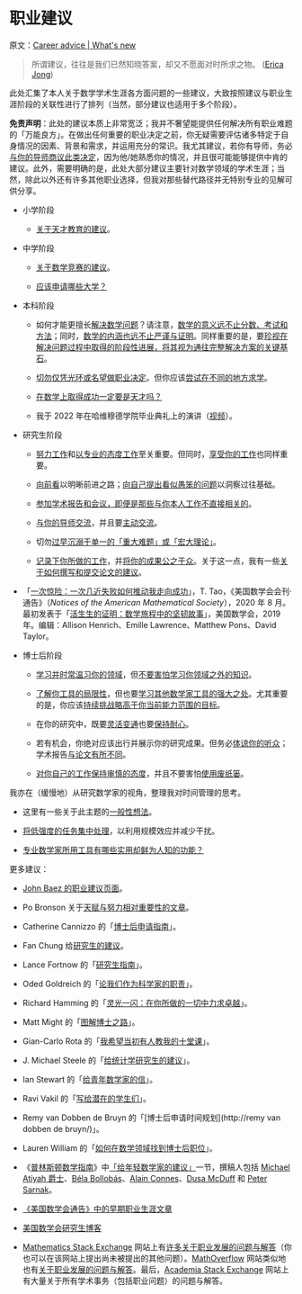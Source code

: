 # 职业建议

原文：[Career advice | What's new](https://terrytao.wordpress.com/career-advice/)

> 所谓建议，往往是我们已然知晓答案，却又不愿面对时所求之物。 ([Erica Jong](http://en.wikipedia.org/wiki/Erica_Jong))

此处汇集了本人关于数学学术生涯各方面问题的一些建议，大致按照建议与职业生涯阶段的关联性进行了排列（当然，部分建议也适用于多个阶段）。

**免责声明**：此处的建议本质上非常宽泛；我并不奢望能提供任何解决所有职业难题的「万能良方」。在做出任何重要的职业决定之前，你无疑需要评估诸多特定于自身情况的因素、背景和需求，并运用充分的常识。我尤其建议，若你有导师，务必[与你的导师商议此类决定](https://terrytao.wordpress.com/career-advice/talk-to-your-advisor/)，因为他/她熟悉你的情况，并且很可能能够提供中肯的建议。此外，需要明确的是，此处大部分建议主要针对数学领域的学术生涯；当然，除此以外还有许多其他职业选择，但我对那些替代路径并无特别专业的见解可供分享。

-   小学阶段

    -   [关于天才教育的建议](https://terrytao.wordpress.com/career-advice/advice-on-gifted-education/)。

-   中学阶段

    -   [关于数学竞赛的建议](https://terrytao.wordpress.com/career-advice/advice-on-mathematics-competitions/)。

    -   [应该申请哪些大学？](https://terrytao.wordpress.com/career-advice/which-universities-should-one-apply-to/)

-   本科阶段

    -   如何才能更擅长[解决数学问题](https://terrytao.wordpress.com/career-advice/solving-mathematical-problems/)？请注意，[数学的意义远不止分数、考试和方法](https://terrytao.wordpress.com/career-advice/theres-more-to-mathematics-than-grades-and-exams-and-methods/)；同时，[数学的内涵也远不止严谨与证明](https://terrytao.wordpress.com/career-advice/theres-more-to-mathematics-than-rigour-and-proofs/)。同样重要的是，要[珍视在解决问题过程中取得的阶段性进展，将其视为通往完整解决方案的关键基石](https://terrytao.wordpress.com/career-advice/on-the-importance-of-partial-progress/)。

    -   [切勿仅凭光环或名望做职业决定](https://terrytao.wordpress.com/career-advice/don’t-base-career-decisions-on-glamour-or-fame/)。但你应该[尝试在不同的地方求学](https://terrytao.wordpress.com/career-advice/study-at-different-places/)。

    -   [在数学上取得成功一定要是天才吗？](https://terrytao.wordpress.com/career-advice/does-one-have-to-be-a-genius-to-do-maths/)

    -   我于 2022 年在哈维穆德学院毕业典礼上的演讲（[视频](https://www.youtube.com/watch?v=jE-vY5-3zhU&t=1768s)）。

-   研究生阶段

    -   [努力工作](https://terrytao.wordpress.com/career-advice/work-hard/)和[以专业的态度工作](https://terrytao.wordpress.com/career-advice/be-professional-in-your-work/)至关重要。但同时，[享受你的工作](https://terrytao.wordpress.com/career-advice/enjoy-your-work/)也同样重要。

    -   [向前看](https://terrytao.wordpress.com/career-advice/think-ahead/)以明晰前进之路；[向自己提出看似愚笨的问题](https://terrytao.wordpress.com/career-advice/ask-yourself-dumb-questions-and-answer-them/)以洞察过往基础。

    -   [参加学术报告和会议，即便是那些与你本人工作不直接相关的](https://terrytao.wordpress.com/career-advice/attend-talks-and-conferences-even-those-not-directly-related-to-your-work/)。

    -   [与你的导师交流](https://terrytao.wordpress.com/career-advice/talk-to-your-advisor/)，并且要[主动交流](https://terrytao.wordpress.com/career-advice/take-the-initiative/)。

    -   切勿[过早沉溺于单一的「重大难题」或「宏大理论」](https://terrytao.wordpress.com/career-advice/dont-prematurely-obsess-on-a-single-big-problem-or-big-theory/)。

    -   [记录下你所做的工作](https://terrytao.wordpress.com/career-advice/write-down-what-youve-done/)，并[将你的成果公之于众](https://terrytao.wordpress.com/career-advice/make-your-work-available/)。关于这一点，我有一些[关于如何撰写和提交论文的建议](https://terrytao.wordpress.com/advice-on-writing-papers/)。

- 「[一次惊险：一次几近失败如何推动我走向成功](https://www.ams.org/journals/notices/202007/rnoti-p1007.pdf)」，T. Tao，《美国数学会会刊·通告》（*Notices of the American Mathematical Society*），2020 年 8 月。最初发表于「[活生生的证明：数学旅程中的坚韧故事](https://www.ams.org/about-us/LivingProof.pdf)」，美国数学会，2019 年。编辑：Allison Henrich、Emille Lawrence、Matthew Pons、David Taylor。

-   博士后阶段

    -   [学习并时常温习你的领域](https://terrytao.wordpress.com/career-advice/learn-and-relearn-your-field/)，但[不要害怕学习你领域之外的知识](https://terrytao.wordpress.com/career-advice/dont-be-afraid-to-learn-things-outside-your-field/)。

    -   [了解你工具的局限性](https://terrytao.wordpress.com/career-advice/learn-the-limitations-of-your-tools/)，但也要[学习其他数学家工具的强大之处](https://terrytao.wordpress.com/career-advice/learn-the-power-of-other-mathematicians-tools/)。尤其重要的是，你应该[持续挑战略高于你当前能力范围的目标](https://terrytao.wordpress.com/career-advice/continually-aim-just-beyond-your-current-range/)。

    -   在你的研究中，既要[灵活变通](https://terrytao.wordpress.com/career-advice/be-flexible/)也要[保持耐心](https://terrytao.wordpress.com/career-advice/be-patient/)。

    -   若有机会，你绝对应该出行并展示你的研究成果。但务必[体谅你的听众](https://terrytao.wordpress.com/career-advice/be-considerate-of-your-audience/)；学术报告[与论文有所不同](https://terrytao.wordpress.com/career-advice/talks-are-not-the-same-as-papers/)。

    -   [对你自己的工作保持审慎的态度](https://terrytao.wordpress.com/career-advice/be-sceptical-of-your-own-work/)，并且不要害怕[使用废纸篓](https://terrytao.wordpress.com/career-advice/use-the-wastebasket/)。

我亦在（缓慢地）从研究数学家的视角，整理我对时间管理的思考。

-   这里有一些关于此主题的[一般性想法](https://terrytao.wordpress.com/2008/08/07/on-time-management/)。

-   [将低强度的任务集中处理](https://terrytao.wordpress.com/career-advice/batch-low-intensity-tasks-together/)，以利用规模效应并减少干扰。

-   [专业数学家所用工具有哪些实用却鲜为人知的功能？](https://terrytao.wordpress.com/2017/07/07/what-are-some-useful-but-little-known-features-of-the-tools-used-in-professional-mathematics/)

更多建议：

-   [John Baez 的职业建议页面](http://math.ucr.edu/home/baez/advice.html)。

-   Po Bronson 关于[天赋与努力相对重要性的文章](http://nymag.com/news/features/27840/)。

-   Catherine Cannizzo 的「[博士后申请指南](https://sites.google.com/view/ccannizzo/postdoc-apps)」。

-   Fan Chung 给[研究生的建议](http://www.math.ucsd.edu/~fan/teach/gradpol.html)。

-   Lance Fortnow 的「[研究生指南](http://weblog.fortnow.com/2007/02/graduate-student-guide.html)」。

-   Oded Goldreich 的「[论我们作为科学家的职责](http://www.wisdom.weizmann.ac.il/~oded/on-duties.html)」。

-   Richard Hamming 的「[灵光一闪：在你所做的一切中力求卓越](http://www.mccurley.org/advice/hamming_advice.html)」。

-   Matt Might 的「[图解博士之路](http://matt.might.net/articles/phd-school-in-pictures/)」。

-   Gian-Carlo Rota 的「[我希望当初有人教我的十堂课](http://www.ams.org/notices/199701/comm-rota.pdf)」。

-   J. Michael Steele 的「[给统计学研究生的建议](http://www-stat.wharton.upenn.edu/~steele/Rants/AdviceGS.html)」。

-   Ian Stewart 的「[给青年数学家的信](http://www.amazon.com/Letters-Young-Mathematician-Art-Mentoring/dp/0465082319/sr=8-1/qid=1170790056/ref=pd_bbs_1/002-2734562-8194451?ie=UTF8&s=books)」。

-   Ravi Vakil 的「[写给潜在的学生们](http://math.stanford.edu/~vakil/potentialstudents.html)」。

-   Remy van Dobben de Bruyn 的「[博士后申请时间规划](http://remy van dobben de bruyn/)」。

-   Lauren William 的「[如何在数学领域找到博士后职位](https://math.berkeley.edu/~katrin/slides/Williams-FindingJob.pdf)」。

- 《[普林斯顿数学指南](http://press.princeton.edu/titles/8350.html)》中[「给年轻数学家的建议」](http://press.princeton.edu/chapters/gowers/gowers_VIII_6.pdf)一节，撰稿人包括 [Michael Atiyah 爵士](http://en.wikipedia.org/wiki/Michael_Atiyah)、[Béla Bollobás](http://en.wikipedia.org/wiki/Béla_Bollobás)、[Alain Connes](http://en.wikipedia.org/wiki/Alain_Connes)、[Dusa McDuff](http://en.wikipedia.org/wiki/Dusa_McDuff) 和 [Peter Sarnak](http://en.wikipedia.org/wiki/Peter_Sarnak)。

-   [《美国数学会通告》中的早期职业生涯文章](https://www.ams.org/cgi-bin/notices/nxgnotices.pl?fm=gen&cnt=career)

-   [美国数学会研究生博客](http://mathgradblog.williams.edu/)

-   [Mathematics Stack Exchange](http://math.stackexchange.com/) 网站上有[许多关于职业发展的问题与解答](http://math.stackexchange.com/questions/tagged/career-development?sort=votes&pagesize=15)（你也可以在该网站上提出尚未被提出的其他问题）。[MathOverflow](http://mathoverflow.net/) 网站类似地也有[关于职业发展的问题与解答](http://mathoverflow.net/questions/tagged?tagnames=career&sort=votes&pagesize=15)。最后，[Academia Stack Exchange](http://academia.stackexchange.com/) 网站上有大量关于所有学术事务（包括职业问题）的问题与解答。